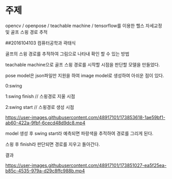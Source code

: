# 주제

opencv / openpose / teachable machine / tensorflow를 이용한 헬스 자세교정 및 골프 스윙 경로 추적

##2016104103 컴퓨터공학과 곽태식

골프의 스윙 경로를 추적하여 그림으로 나타내 확인 할 수 있는 방법

teachable machine으로 골프 스윙 경로를 시작할 시점을 판단할 모델을 만들었다.

pose model은 json파일만 지원을 하여 image model로 생성하여 아쉬운 점이 있다.

0:swing

1:swing finish // 스윙경로 지울 시점

2:swing start // 스윙경로 생성 시점

https://user-images.githubusercontent.com/48917101/173853618-1ae59bf1-ab60-422a-9fbf-6cecd48d9dc8.mp4


model 생성 후 swing start라 예측되면 파랑색을 추적하여 경로를 그리게 된다.

스윙 후 finish라 판단되면 경로를 지우고 돌아간다.

결과

https://user-images.githubusercontent.com/48917101/173851027-ea5f25ea-b85c-4535-979a-d29c8ffc988b.mp4

